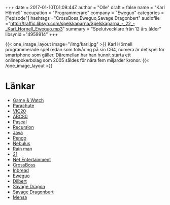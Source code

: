 +++
date = 2017-01-10T01:09:44Z
author = "Olle"
draft = false
name = "Karl Hörnell"
occupation = "Programmerare"
company = "Eweguo"
categories = ["episode"]
hashtags ="CrossBoss,Eweguo,Savage Dragonbert"
audiofile ="http://traffic.libsyn.com/spelskaparna/Spelskaparna_-_22_-_Karl_Hornell_Eweguo.mp3"
summary = "Spelutvecklare från 12 års ålder"
libsynid ="4959914"
+++

{{< one_image_layout image="/img/karl.jpg" >}}
Karl Hörnell programmerade spel redan som tolvåring på sin C64, numera är
det spel för smartphone som gäller. Däremellan har han hunnit starta
ett onlinepokerbolag som 2005 såldes för nära fem miljarder kronor.
{{< /one_image_layout >}}

# Länkar
* [Game & Watch](https://www.youtube.com/watch?v=OwtavM8dxm4)
* [Parachute](https://www.youtube.com/watch?v=ZPrDFHMfdS8)
* [VIC20](https://www.youtube.com/watch?v=ecxADZwybfE)
* [ABC80](https://www.youtube.com/watch?v=Ny3rc7jgWE8)
* [Pascal](https://en.wikipedia.org/wiki/Pascal_(programming_language))
* [Recursion](https://en.wikipedia.org/wiki/Recursion)
* [Java](https://en.wikipedia.org/wiki/Java_(programming_language))
* [Pengo](https://www.youtube.com/watch?v=4Mw-XkalHUg)
* [Nebulus](https://www.youtube.com/watch?v=dkt-p1-pENA)
* [Rain man](https://www.youtube.com/watch?v=mlNwXuHUA8I)
* [21](https://www.youtube.com/watch?v=PsK1c9ZBpuw)
* [Net Entertainment](https://www.netent.com/en/)
* [CrossBoss](http://www.crossboss.com/)
* [Inbread](https://itunes.apple.com/us/app/inbread/id921375551?mt=8)
* [Eweguo](https://itunes.apple.com/us/artist/eweguo-ab/id305628259)
* [Dilbert](http://dilbert.com/)
* [Savage Dragon](https://en.wikipedia.org/wiki/Savage_Dragon)
* [Savage Dragonbert](http://www.javaonthebrain.com/artwork/dragonbert.html)
* [Mensa](https://www.mensa.se/)
